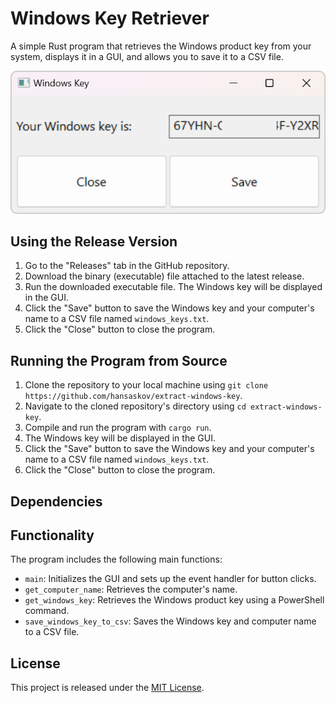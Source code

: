 # Windows Key Retriever

A simple Rust program that retrieves the Windows product key from your system, displays it in a GUI, and allows you to save it to a CSV file.

![Example of the user interface](public/example-gui.png "User Interface")

## Using the Release Version

1. Go to the "Releases" tab in the GitHub repository.
2. Download the binary (executable) file attached to the latest release.
3. Run the downloaded executable file. The Windows key will be displayed in the GUI.
4. Click the "Save" button to save the Windows key and your computer's name to a CSV file named `windows_keys.txt`.
5. Click the "Close" button to close the program.

## Running the Program from Source

1. Clone the repository to your local machine using `git clone https://github.com/hansaskov/extract-windows-key`.
2. Navigate to the cloned repository's directory using `cd extract-windows-key`.
3. Compile and run the program with `cargo run`.
4. The Windows key will be displayed in the GUI.
5. Click the "Save" button to save the Windows key and your computer's name to a CSV file named `windows_keys.txt`.
6. Click the "Close" button to close the program.

## Dependencies

## Functionality

The program includes the following main functions:

- `main`: Initializes the GUI and sets up the event handler for button clicks.
- `get_computer_name`: Retrieves the computer's name.
- `get_windows_key`: Retrieves the Windows product key using a PowerShell command.
- `save_windows_key_to_csv`: Saves the Windows key and computer name to a CSV file.

## License

This project is released under the [MIT License](https://opensource.org/licenses/MIT).
